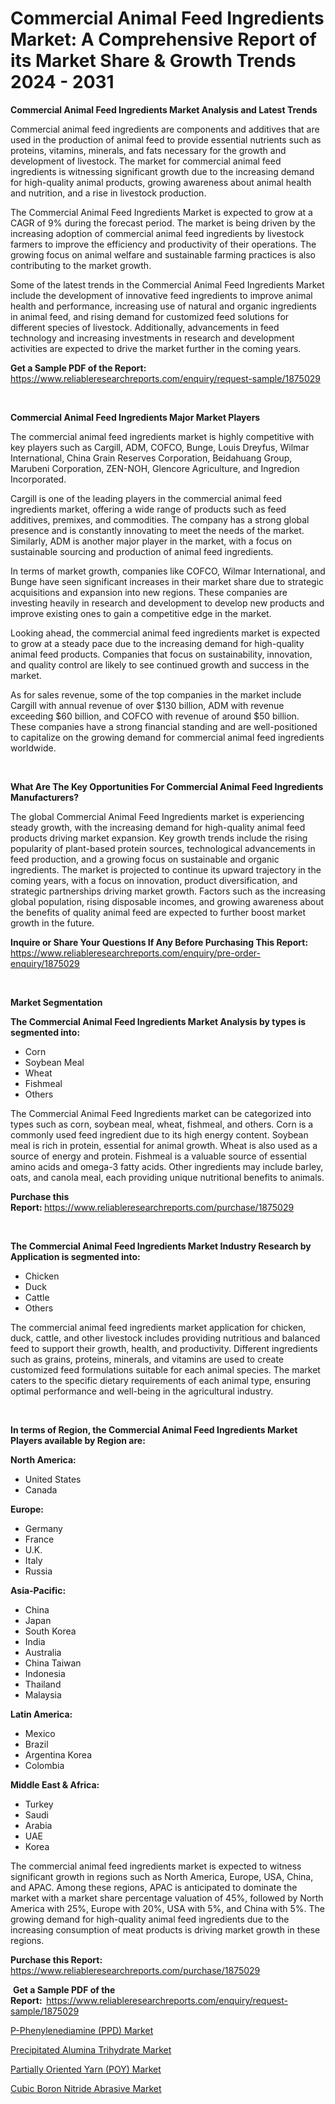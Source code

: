 <p><h1>Commercial Animal Feed Ingredients Market: A Comprehensive Report of its Market Share & Growth Trends 2024 - 2031</h1></p><p><strong>Commercial Animal Feed Ingredients Market Analysis and Latest Trends</strong></p>
<p><p>Commercial animal feed ingredients are components and additives that are used in the production of animal feed to provide essential nutrients such as proteins, vitamins, minerals, and fats necessary for the growth and development of livestock. The market for commercial animal feed ingredients is witnessing significant growth due to the increasing demand for high-quality animal products, growing awareness about animal health and nutrition, and a rise in livestock production.</p><p>The Commercial Animal Feed Ingredients Market is expected to grow at a CAGR of 9% during the forecast period. The market is being driven by the increasing adoption of commercial animal feed ingredients by livestock farmers to improve the efficiency and productivity of their operations. The growing focus on animal welfare and sustainable farming practices is also contributing to the market growth.</p><p>Some of the latest trends in the Commercial Animal Feed Ingredients Market include the development of innovative feed ingredients to improve animal health and performance, increasing use of natural and organic ingredients in animal feed, and rising demand for customized feed solutions for different species of livestock. Additionally, advancements in feed technology and increasing investments in research and development activities are expected to drive the market further in the coming years.</p></p>
<p><strong>Get a Sample PDF of the Report:&nbsp;</strong> <a href="https://www.reliableresearchreports.com/enquiry/request-sample/1875029">https://www.reliableresearchreports.com/enquiry/request-sample/1875029</a></p>
<p>&nbsp;</p>
<p><strong>Commercial Animal Feed Ingredients Major Market Players</strong></p>
<p><p>The commercial animal feed ingredients market is highly competitive with key players such as Cargill, ADM, COFCO, Bunge, Louis Dreyfus, Wilmar International, China Grain Reserves Corporation, Beidahuang Group, Marubeni Corporation, ZEN-NOH, Glencore Agriculture, and Ingredion Incorporated. </p><p>Cargill is one of the leading players in the commercial animal feed ingredients market, offering a wide range of products such as feed additives, premixes, and commodities. The company has a strong global presence and is constantly innovating to meet the needs of the market. Similarly, ADM is another major player in the market, with a focus on sustainable sourcing and production of animal feed ingredients. </p><p>In terms of market growth, companies like COFCO, Wilmar International, and Bunge have seen significant increases in their market share due to strategic acquisitions and expansion into new regions. These companies are investing heavily in research and development to develop new products and improve existing ones to gain a competitive edge in the market. </p><p>Looking ahead, the commercial animal feed ingredients market is expected to grow at a steady pace due to the increasing demand for high-quality animal feed products. Companies that focus on sustainability, innovation, and quality control are likely to see continued growth and success in the market.</p><p>As for sales revenue, some of the top companies in the market include Cargill with annual revenue of over $130 billion, ADM with revenue exceeding $60 billion, and COFCO with revenue of around $50 billion. These companies have a strong financial standing and are well-positioned to capitalize on the growing demand for commercial animal feed ingredients worldwide.</p></p>
<p>&nbsp;</p>
<p><strong>What Are The Key Opportunities For Commercial Animal Feed Ingredients Manufacturers?</strong></p>
<p><p>The global Commercial Animal Feed Ingredients market is experiencing steady growth, with the increasing demand for high-quality animal feed products driving market expansion. Key growth trends include the rising popularity of plant-based protein sources, technological advancements in feed production, and a growing focus on sustainable and organic ingredients. The market is projected to continue its upward trajectory in the coming years, with a focus on innovation, product diversification, and strategic partnerships driving market growth. Factors such as the increasing global population, rising disposable incomes, and growing awareness about the benefits of quality animal feed are expected to further boost market growth in the future.</p></p>
<p><strong>Inquire or Share Your Questions If Any Before Purchasing This Report:</strong> <a href="https://www.reliableresearchreports.com/enquiry/pre-order-enquiry/1875029">https://www.reliableresearchreports.com/enquiry/pre-order-enquiry/1875029</a></p>
<p>&nbsp;</p>
<p><strong>Market Segmentation</strong></p>
<p><strong>The Commercial Animal Feed Ingredients Market Analysis by types is segmented into:</strong></p>
<p><ul><li>Corn</li><li>Soybean Meal</li><li>Wheat</li><li>Fishmeal</li><li>Others</li></ul></p>
<p><p>The Commercial Animal Feed Ingredients market can be categorized into types such as corn, soybean meal, wheat, fishmeal, and others. Corn is a commonly used feed ingredient due to its high energy content. Soybean meal is rich in protein, essential for animal growth. Wheat is also used as a source of energy and protein. Fishmeal is a valuable source of essential amino acids and omega-3 fatty acids. Other ingredients may include barley, oats, and canola meal, each providing unique nutritional benefits to animals.</p></p>
<p><strong>Purchase this Report:&nbsp;</strong><a href="https://www.reliableresearchreports.com/purchase/1875029">https://www.reliableresearchreports.com/purchase/1875029</a></p>
<p>&nbsp;</p>
<p><strong>The Commercial Animal Feed Ingredients Market Industry Research by Application is segmented into:</strong></p>
<p><ul><li>Chicken</li><li>Duck</li><li>Cattle</li><li>Others</li></ul></p>
<p><p>The commercial animal feed ingredients market application for chicken, duck, cattle, and other livestock includes providing nutritious and balanced feed to support their growth, health, and productivity. Different ingredients such as grains, proteins, minerals, and vitamins are used to create customized feed formulations suitable for each animal species. The market caters to the specific dietary requirements of each animal type, ensuring optimal performance and well-being in the agricultural industry.</p></p>
<p>&nbsp;</p>
<p><strong>In terms of Region, the Commercial Animal Feed Ingredients Market Players available by Region are:</strong></p>
<p>
    <p> <strong> North America: </strong>
        <ul>
            <li>United States</li>
            <li>Canada</li>
        </ul>
        </p> 
    <p> <strong> Europe: </strong>
        <ul>
            <li>Germany</li>
            <li>France</li>
            <li>U.K.</li>
            <li>Italy</li>
            <li>Russia</li>
        </ul>
        </p> 
    <p> <strong> Asia-Pacific: </strong>
        <ul>
            <li>China</li>
            <li>Japan</li>
            <li>South Korea</li>
            <li>India</li>
            <li>Australia</li>
            <li>China Taiwan</li>
            <li>Indonesia</li>
            <li>Thailand</li>
            <li>Malaysia</li>
        </ul>
        </p> 
    <p> <strong> Latin America: </strong>
        <ul>
            <li>Mexico</li>
            <li>Brazil</li>
            <li>Argentina Korea</li>
            <li>Colombia</li>
        </ul>
        </p> 
    <p> <strong> Middle East & Africa: </strong>
        <ul>
            <li>Turkey</li>
            <li>Saudi</li>
            <li>Arabia</li>
            <li>UAE</li>
            <li>Korea</li>
        </ul>
    </p>
    </p>
<p><p>The commercial animal feed ingredients market is expected to witness significant growth in regions such as North America, Europe, USA, China, and APAC. Among these regions, APAC is anticipated to dominate the market with a market share percentage valuation of 45%, followed by North America with 25%, Europe with 20%, USA with 5%, and China with 5%. The growing demand for high-quality animal feed ingredients due to the increasing consumption of meat products is driving market growth in these regions.</p></p>
<p><strong>Purchase this Report: </strong><a href="https://www.reliableresearchreports.com/purchase/1875029">https://www.reliableresearchreports.com/purchase/1875029</a></p>
<p>&nbsp;<strong>Get a Sample PDF of the Report:&nbsp;&nbsp;</strong><a href="https://www.reliableresearchreports.com/enquiry/request-sample/1875029">https://www.reliableresearchreports.com/enquiry/request-sample/1875029</a></p>
<p><strong></strong></p>
<p><p><a href="https://view.publitas.com/reportprime-1/p-phenylenediamine-ppd-market-size-and-examines-its-market-scope-with-a-primary-focus-on-growth-opportunities-and-forecasted-trends-spanning-from-2024-to-2031/">P-Phenylenediamine (PPD) Market</a></p><p><a href="https://view.publitas.com/reportprime-1/precipitated-alumina-trihydrate-market-size-2024-2031-global-industrial-analysis-key-geographical-regions-market-share-top-key-players-product-types-and-forecast-research-report/">Precipitated Alumina Trihydrate Market</a></p><p><a href="https://view.publitas.com/reportprime-1/partially-oriented-yarn-poy-market-analysis-examines-its-scope-on-growth-opportunities-and-forecasted-trends-spanning-from-2024-to-2031/">Partially Oriented Yarn (POY) Market</a></p><p><a href="https://gentle-editor-9db.notion.site/Cubic-Boron-Nitride-Abrasive-Market-Size-Reflecting-a-Forecast-Till-2031-Market-By-Type-By-Applica-3eef8b90e3414b3692981ee65b5d62c5">Cubic Boron Nitride Abrasive Market</a></p></p>